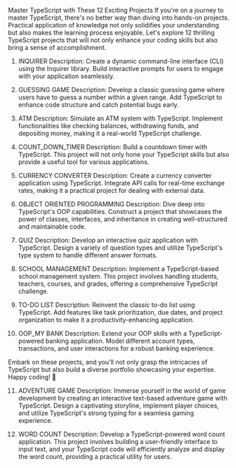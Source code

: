 Master TypeScript with These 12 Exciting Projects
If you're on a journey to master TypeScript, there's no better way than diving into hands-on projects. Practical application of knowledge not only solidifies your understanding but also makes the learning process enjoyable. Let's explore 12 thrilling TypeScript projects that will not only enhance your coding skills but also bring a sense of accomplishment.

1. INQUIRER
Description: Create a dynamic command-line interface (CLI) using the Inquirer library. Build interactive prompts for users to engage with your application seamlessly.

2. GUESSING GAME
Description: Develop a classic guessing game where users have to guess a number within a given range. Add TypeScript to enhance code structure and catch potential bugs early.

3. ATM
Description: Simulate an ATM system with TypeScript. Implement functionalities like checking balances, withdrawing funds, and depositing money, making it a real-world TypeScript challenge.

4. COUNT_DOWN_TIMER
Description: Build a countdown timer with TypeScript. This project will not only hone your TypeScript skills but also provide a useful tool for various applications.

5. CURRENCY CONVERTER
Description: Create a currency converter application using TypeScript. Integrate API calls for real-time exchange rates, making it a practical project for dealing with external data.

6. OBJECT ORIENTED PROGRAMMING
Description: Dive deep into TypeScript's OOP capabilities. Construct a project that showcases the power of classes, interfaces, and inheritance in creating well-structured and maintainable code.

7. QUIZ
Description: Develop an interactive quiz application with TypeScript. Design a variety of question types and utilize TypeScript's type system to handle different answer formats.

8. SCHOOL MANAGEMENT
Description: Implement a TypeScript-based school management system. This project involves handling students, teachers, courses, and grades, offering a comprehensive TypeScript challenge.

9. TO-DO LIST
Description: Reinvent the classic to-do list using TypeScript. Add features like task prioritization, due dates, and project organization to make it a productivity-enhancing application.

10. OOP_MY BANK
Description: Extend your OOP skills with a TypeScript-powered banking application. Model different account types, transactions, and user interactions for a robust banking experience.

Embark on these projects, and you'll not only grasp the intricacies of TypeScript but also build a diverse portfolio showcasing your expertise. Happy coding! 🚀

11. ADVENTURE GAME
Description: Immerse yourself in the world of game development by creating an interactive text-based adventure game with TypeScript. Design a captivating storyline, implement player choices, and utilize TypeScript's strong typing for a seamless gaming experience.

12. WORD COUNT
Description: Develop a TypeScript-powered word count application. This project involves building a user-friendly interface to input text, and your TypeScript code will efficiently analyze and display the word count, providing a practical utility for users.

